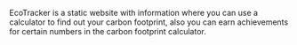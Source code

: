 EcoTracker is a static website with information where you can use a calculator to find out your carbon footprint, also you can earn achievements for certain numbers in the carbon footprint calculator.
